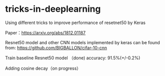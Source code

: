 # tricks-in-deeplearning
Using different tricks to improve performance of resetnet50 by Keras

Paper：https://arxiv.org/abs/1812.01187

Resnet50 model and other CNN models implemented by keras can be found from: https://github.com/BIGBALLON/cifar-10-cnn

Train baseline Resnet50 model （done)  accuracy: 91.5%(+/-0.2%)

Adding cosine decay（on progress）
